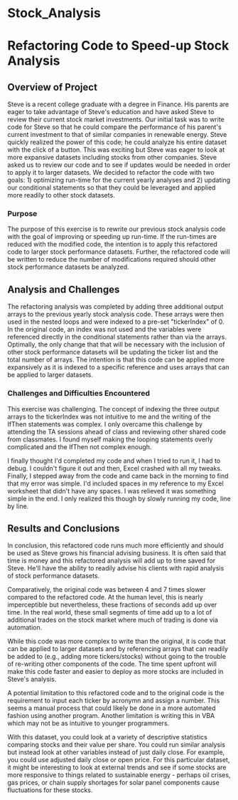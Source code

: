 # Stock_Analysis
# Refactoring Code to Speed-up Stock Analysis

## Overview of Project
Steve is a recent college graduate with a degree in Finance. His parents are eager to take advantage of Steve's education and have asked Steve to review their current stock market investments. Our initial task was to write code for Steve so that he could compare the performance of his parent's current investment to that of similar companies in renewable energy. Steve quickly realized the power of this code; he could analyze his entire dataset with the click of a button. This was exciting but Steve was eager to look at more expansive datasets including stocks from other companies. Steve asked us to review our code and to see if updates would be needed in order to apply it to larger datasets. We decided to refactor the code with two goals: 1) optimizing run-time for the current yearly analyses and 2) updating our conditional statements so that they could be leveraged and applied more readily to other stock datasets.  

### Purpose
The purpose of this exercise is to rewrite our previous stock analysis code with the goal of improving or speeding up run-time. If the run-times are reduced with the modified code, the intention is to apply this refactored code to larger stock performance datasets. Further, the refactored code will be written to reduce the number of modifications required should other stock performance datasets be analyzed. 

## Analysis and Challenges

The refactoring analysis was completed by adding three additional output arrays to the previous yearly stock analysis code. These arrays were then used in the nested loops and were indexed to a pre-set "tickerIndex" of 0. In the original code, an index was not used and the variables were referenced directly in the conditional statements rather than via the arrays. Optimally, the only change that that will be necessary with the inclusion of other stock performance datasets will be updating the ticker list and the total number of arrays.  The intention is that this code can be applied more expansively as it is indexed to a specific reference and uses arrays that can be applied to larger datasets.

### Challenges and Difficulties Encountered
This exercise was challenging. The concept of indexing the three output arrays to the tickerIndex was not intuitive to me and the writing of the IfThen statements was complex. I only overcame this challenge by attending the TA sessions ahead of class and reviewing other shared code from classmates. I found myself making the looping statements overly complicated and the IfThen not complex enough. 

I finally thought I'd completed my code and when I tried to run it, I had to debug. I couldn't figure it out and then, Excel crashed with all my tweaks. Finally, I stepped away from the code and came back in the morning to find that my error was simple. I'd included spaces in my reference to my Excel worksheet that didn't have any spaces. I was relieved it was something simple in the end. I only realized this though by slowly running my code, line by line. 

## Results and Conclusions
In conclusion, this refactored code runs much more efficiently and should be used as Steve grows his financial advising business. It is often said that time is money and this refactored analysis will add up to time saved for Steve. He'll have the ability to readily advise his clients with rapid analysis of stock performance datasets.

Comparatively, the original code was between 4 and 7 times slower compared to the refactored code. At the human level, this is nearly imperceptible but nevertheless, these fractions of seconds add up over time. In the real world, these small segments of time add up to a lot of additional trades on the stock market where much of trading is done via automation.

While this code was more complex to write than the original, it is code that can be applied to larger datasets and by referencing arrays that can readily be added to (e.g., adding more tickers/stocks) without going to the trouble of re-writing other components of the code. The time spent upfront will make this code faster and easier to deploy as more stocks are included in Steve's analysis. 

A potential limitation to this refactored code and to the original code is the requirement to input each ticker by acronymn and assign a number. This seems a manual process that could likely be done in a more automated fashion using another program. Another limitation is writing this in VBA which may not be as intuitive to younger programmers.

With this dataset, you could look at a variety of descriptive statistics comparing stocks and their value per share. You could run similar analysis but instead look at other variables instead of just daily close. For example, you could use adjusted daily close or open price. For this particular dataset, it might be interesting to look at external trends and see if some stocks are more responsive to things related to sustainable energy - perhaps oil crises, gas prices, or chain supply shortages for solar panel components cause fluctuations for these stocks.
